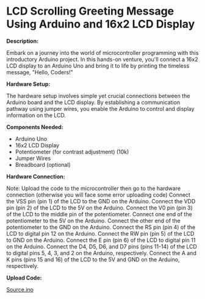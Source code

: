 # LCD Scrolling Greeting Message Using Arduino and 16x2 LCD Display


**Description:**

Embark on a journey into the world of microcontroller programming with this introductory Arduino project. In this hands-on venture, you'll connect a 16x2 LCD display to an Arduino Uno and bring it to life by printing the timeless message, "Hello, Coders!"

**Hardware Setup:**

The hardware setup involves simple yet crucial connections between the Arduino board and the LCD display. By establishing a communication pathway using jumper wires, you enable the Arduino to control and display information on the LCD.

**Components Needed:**

   * Arduino Uno
   * 16x2 LCD Display
   * Potentiometer (for contrast adjustment) (10k)
   * Jumper Wires
   * Breadboard (optional)

**Hardware Connection:**

Note: Upload the code to the microcontroller then go to the hardware connection (otherwise you will face some error uploading code)
    Connect the VSS pin (pin 1) of the LCD to the GND on the Arduino.
    Connect the VDD pin (pin 2) of the LCD to the 5V on the Arduino.
    Connect the V0 pin (pin 3) of the LCD to the middle pin of the potentiometer.
    Connect one end of the potentiometer to the 5V on the Arduino.
    Connect the other end of the potentiometer to the GND on the Arduino.
    Connect the RS pin (pin 4) of the LCD to digital pin 12 on the Arduino.
    Connect the RW pin (pin 5) of the LCD to GND on the Arduino.
    Connect the E pin (pin 6) of the LCD to digital pin 11 on the Arduino.
    Connect the D4, D5, D6, and D7 pins (pins 11-14) of the LCD to digital pins 5, 4, 3, and 2 on the Arduino, respectively.
    Connect the A and K pins (pins 15 and 16) of the LCD to the 5V and GND on the Arduino, respectively.

**Upload Code:**

  [Source.ino](https://github.com/hariharan005/arduinoprojects/blob/main/LCD/source.ino)

    
